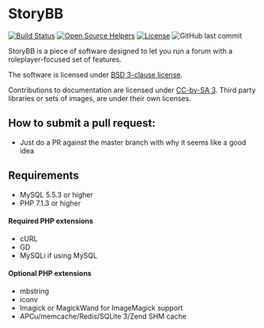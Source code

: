 # StoryBB

[![Build Status](https://img.shields.io/github/workflow/status/StoryBB/StoryBB/Syntax%20check/master)](https://github.com/StoryBB/StoryBB/actions/workflows/syntax.yml) [![Open Source Helpers](https://www.codetriage.com/storybb/storybb/badges/users.svg)](https://www.codetriage.com/storybb/storybb) [![License](https://img.shields.io/badge/License-BSD%203--Clause-blue.svg)](https://opensource.org/licenses/BSD-3-Clause) 
![GitHub last commit](https://img.shields.io/github/last-commit/storybb/storybb/master.svg)

StoryBB is a piece of software designed to let you run a forum with a roleplayer-focused set of features.

The software is licensed under [BSD 3-clause license](https://opensource.org/licenses/BSD-3-Clause).

Contributions to documentation are licensed under [CC-by-SA 3](https://creativecommons.org/licenses/by-sa/3.0). Third party libraries or sets of images, are under their own licenses.

## How to submit a pull request:
* Just do a PR against the master branch with why it seems like a good idea

## Requirements
* MySQL 5.5.3 or higher
* PHP 7.1.3 or higher

#### Required PHP extensions
* cURL
* GD
* MySQLi if using MySQL

#### Optional PHP extensions
* mbstring
* iconv
* Imagick or MagickWand for ImageMagick support
* APCu/memcache/Redis/SQLite 3/Zend SHM cache


